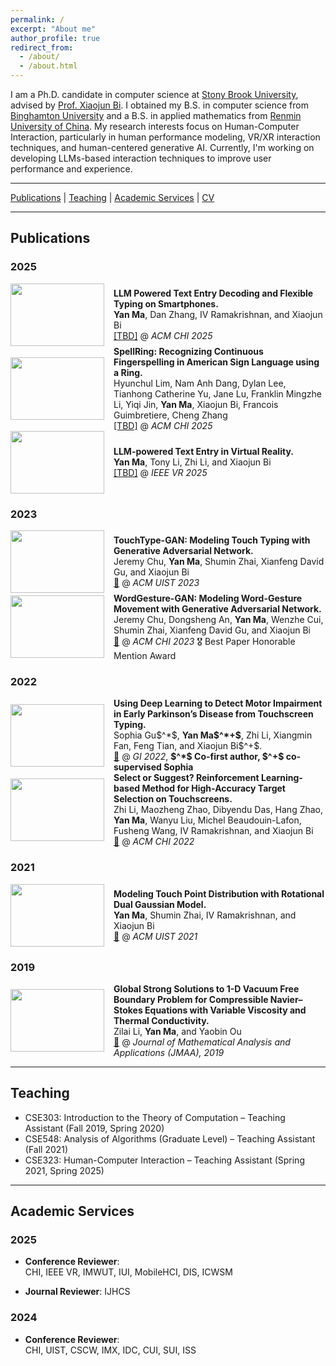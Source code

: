 ```yaml
---
permalink: /
excerpt: "About me"
author_profile: true
redirect_from:
  - /about/
  - /about.html
---
```


I am a Ph.D. candidate in computer science at [Stony Brook University](https://www.stonybrook.edu), advised by [Prof. Xiaojun Bi](https://www3.cs.stonybrook.edu/~xiaojun/). I obtained my B.S. in computer science from [Binghamton University](https://www.binghamton.edu/) and a B.S. in applied mathematics from [Renmin University of China](https://en.ruc.edu.cn/). My research interests focus on Human-Computer Interaction, particularly in human performance modeling, VR/XR interaction techniques, and human-centered generative AI. Currently, I'm working on developing LLMs-based interaction techniques to improve user performance and experience.

---

[Publications](#publications) | [Teaching](#teaching) | [Academic Services](#academic-services) | [CV](cv.pdf)

---

## Publications  

### 2025

<div style="display: flex; align-items: center;">
  <img src="https://github.com/YanMa1/yanma1.github.io/images/flexible.PNG" width="150" height="100" style="margin-right: 15px;">
  <div>
    <b>LLM Powered Text Entry Decoding and Flexible Typing on Smartphones.</b><br>
    <b>Yan Ma</b>, Dan Zhang, IV Ramakrishnan, and Xiaojun Bi<br>
    <a href="TBD">[TBD]</a> @ <i>ACM CHI 2025</i>
  </div>
</div>



<div style="display: flex; align-items: center;">
  <img src="https://github.com/YanMa1/yanma1.github.io/images/ringspell.PNG" width="150" height="100" style="margin-right: 15px;">
  <div>
    <b>SpellRing: Recognizing Continuous Fingerspelling in American Sign Language using a Ring.</b><br>
    Hyunchul Lim, Nam Anh Dang, Dylan Lee, Tianhong Catherine Yu, Jane Lu, Franklin Mingzhe Li, Yiqi Jin, <b>Yan Ma</b>, Xiaojun Bi, Francois Guimbretiere, Cheng Zhang<br>
    <a href="TBD">[TBD]</a> @ <i>ACM CHI 2025</i>
  </div>
</div>



<div style="display: flex; align-items: center;">
  <img src="https://github.com/YanMa1/yanma1.github.io/images/vr.PNG" width="150" height="100" style="margin-right: 15px;">
  <div>
    <b>LLM-powered Text Entry in Virtual Reality.</b><br>
    <b>Yan Ma</b>, Tony Li, Zhi Li, and Xiaojun Bi<br>
    <a href="TBD">[TBD]</a> @ <i>IEEE VR 2025</i>
  </div>
</div>

### 2023

<div style="display: flex; align-items: center;">
  <img src="https://github.com/YanMa1/yanma1.github.io/images/touchtypegan.PNG" width="150" height="100" style="margin-right: 15px;">
  <div>
    <b>TouchType-GAN: Modeling Touch Typing with Generative Adversarial Network.</b><br>
    Jeremy Chu, <b>Yan Ma</b>, Shumin Zhai, Xianfeng David Gu, and Xiaojun Bi<br>
    <a href="https://dl.acm.org/doi/10.1145/3586183.3606760">📄</a> @ <i>ACM UIST 2023</i>
  </div>
</div>



<div style="display: flex; align-items: center;">
  <img src="https://github.com/YanMa1/yanma1.github.io/images/wordgesturegan.PNG" width="150" height="100" style="margin-right: 15px;">
  <div>
    <b>WordGesture-GAN: Modeling Word-Gesture Movement with Generative Adversarial Network.</b><br>
    Jeremy Chu, Dongsheng An, <b>Yan Ma</b>, Wenzhe Cui, Shumin Zhai, Xianfeng David Gu, and Xiaojun Bi<br>
    <a href="https://dl.acm.org/doi/10.1145/3544548.3581279">📄</a> @ <i>ACM CHI 2023</i> 🎖 Best Paper Honorable Mention Award
  </div>
</div>

### 2022

<div style="display: flex; align-items: center;">
  <img src="https://github.com/YanMa1/yanma1.github.io/images/dlparkinson.PNG" width="150" height="100" style="margin-right: 15px;">
  <div>
    <b>Using Deep Learning to Detect Motor Impairment in Early Parkinson’s Disease from Touchscreen Typing.</b><br>
    Sophia Gu$^*$, <b>Yan Ma$^*+$</b>, Zhi Li, Xiangmin Fan, Feng Tian, and Xiaojun Bi$^+$.<br>
    <a href="https://graphicsinterface.org/proceedings/gi2022/gi2022-21/">📄</a> @ <i>GI 2022</i>, <b>$^*$ Co-first author, $^+$ co-supervised Sophia</b>
  </div>
</div>



<div style="display: flex; align-items: center;">
  <img src="https://github.com/YanMa1/yanma1.github.io/images/rfts.PNG" width="150" height="100" style="margin-right: 15px;">
  <div>
    <b>Select or Suggest? Reinforcement Learning-based Method for High-Accuracy Target Selection on Touchscreens.</b><br>
    Zhi Li, Maozheng Zhao, Dibyendu Das, Hang Zhao, <b>Yan Ma</b>, Wanyu Liu, Michel Beaudouin-Lafon, Fusheng Wang, IV Ramakrishnan, and Xiaojun Bi<br>
    <a href="https://dl.acm.org/doi/10.1145/3491102.3517472">📄</a> @ <i>ACM CHI 2022</i> 
  </div>
</div>

### 2021

<div style="display: flex; align-items: center;">
  <img src="https://github.com/YanMa1/yanma1.github.io/images/rdgm.PNG" width="150" height="100" style="margin-right: 15px;">
  <div>
    <b>Modeling Touch Point Distribution with Rotational Dual Gaussian Model.</b><br>
    <b>Yan Ma</b>, Shumin Zhai, IV Ramakrishnan, and Xiaojun Bi<br>
    <a href="https://dl.acm.org/doi/10.1145/3472749.3474816">📄</a> @ <i>ACM UIST 2021</i>
  </div>
</div>

### 2019

<div style="display: flex; align-items: center;">
  <img src="https://github.com/YanMa1/yanma1.github.io/images/math.PNG" width="150" height="100" style="margin-right: 15px;">
  <div>
    <b>Global Strong Solutions to 1-D Vacuum Free Boundary Problem for Compressible Navier–Stokes Equations with Variable Viscosity and Thermal Conductivity.</b><br>
    Zilai Li, <b>Yan Ma</b>, and Yaobin Ou<br>
    <a href="https://www.sciencedirect.com/science/article/pii/S0022247X19301258?via%3Dihub">📄</a> @ <i>Journal of Mathematical Analysis and Applications (JMAA), 2019</i>
  </div>
</div>

---

## Teaching  

- CSE303: Introduction to the Theory of Computation – Teaching Assistant (Fall 2019, Spring 2020)
- CSE548: Analysis of Algorithms (Graduate Level) – Teaching Assistant (Fall 2021)
- CSE323: Human-Computer Interaction – Teaching Assistant (Spring 2021, Spring 2025)

---

## Academic Services  

### 2025  
- **Conference Reviewer**:  
  CHI, IEEE VR, IMWUT, IUI, MobileHCI, DIS, ICWSM

- **Journal Reviewer**:
  IJHCS

### 2024  
- **Conference Reviewer**:  
  CHI, UIST, CSCW, IMX, IDC, CUI, SUI, ISS
